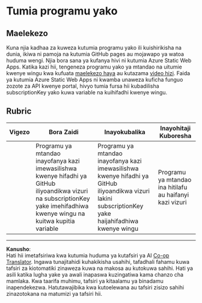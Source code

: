 <!--
CO_OP_TRANSLATOR_METADATA:
{
  "original_hash": "0ccdc1faa676a485c4c6ecbddb9f9067",
  "translation_date": "2025-08-27T21:52:28+00:00",
  "source_file": "3-transport/lessons/3-visualize-location-data/assignment.md",
  "language_code": "sw"
}
-->
# Tumia programu yako

## Maelekezo

Kuna njia kadhaa za kuweza kutumia programu yako ili kuishirikisha na dunia, ikiwa ni pamoja na kutumia GitHub pages au mojawapo ya watoa huduma wengi. Njia bora sana ya kufanya hivi ni kutumia Azure Static Web Apps. Katika kazi hii, tengeneza programu yako ya mtandao na uitumie kwenye wingu kwa kufuata [maelekezo haya](https://github.com/Azure/static-web-apps-cli) au kutazama [video hizi](https://www.youtube.com/watch?v=ADVGIXciYn8&list=PLlrxD0HtieHgMPeBaDQFx9yNuFxx6S1VG&index=3). 
Faida ya kutumia Azure Static Web Apps ni kwamba unaweza kuficha funguo zozote za API kwenye portal, hivyo tumia fursa hii kubadilisha subscriptionKey yako kuwa variable na kuihifadhi kwenye wingu.

## Rubric

| Vigezo  | Bora Zaidi                                                                                                                              | Inayokubalika                                                                                                      | Inayohitaji Kuboresha                            |
| -------- | --------------------------------------------------------------------------------------------------------------------------------------- | ------------------------------------------------------------------------------------------------------------------- | --------------------------------------------------- |
|          | Programu ya mtandao inayofanya kazi imewasilishwa kwenye hifadhi ya GitHub iliyoandikwa vizuri na subscriptionKey yake imehifadhiwa kwenye wingu na kuitwa kupitia variable | Programu ya mtandao inayofanya kazi imewasilishwa kwenye hifadhi ya GitHub iliyoandikwa vizuri lakini subscriptionKey yake haijahifadhiwa kwenye wingu | Programu ya mtandao ina hitilafu au haifanyi kazi vizuri |

---

**Kanusho**:  
Hati hii imetafsiriwa kwa kutumia huduma ya kutafsiri ya AI [Co-op Translator](https://github.com/Azure/co-op-translator). Ingawa tunajitahidi kuhakikisha usahihi, tafadhali fahamu kuwa tafsiri za kiotomatiki zinaweza kuwa na makosa au kutokuwa sahihi. Hati ya asili katika lugha yake ya awali inapaswa kuzingatiwa kama chanzo cha mamlaka. Kwa taarifa muhimu, tafsiri ya kitaalamu ya binadamu inapendekezwa. Hatutawajibika kwa kutoelewana au tafsiri zisizo sahihi zinazotokana na matumizi ya tafsiri hii.